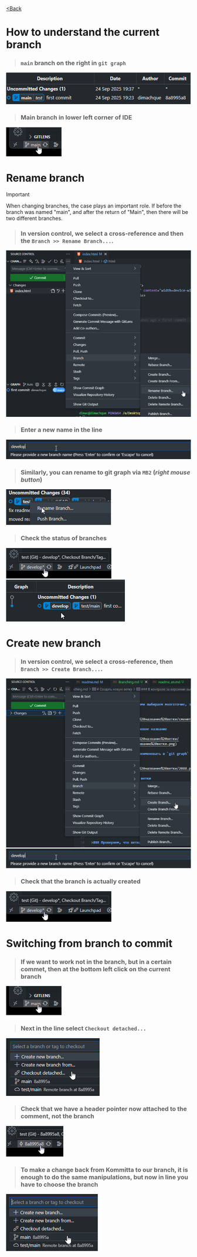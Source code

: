 [<Back](/readme_en.md)

# How to understand the current branch

>### `main` branch on the right in `git graph`

![](/assets/7.%20Сменить%20название%20ветки/main%20ветка%20до%20смены.png)

>### Main branch in lower left corner of IDE

![](/assets/7.%20Сменить%20название%20ветки/ветка%20main.png)

# Rename branch

> [!IMPORTANT]      
> When changing branches, the case plays an important role. If before the branch was named "main", and after the return of "Main", then there will be two different branches.

>### In version control, we select a cross-reference and then the `Branch >> Rename Branch...`.

![](/assets/7.%20Сменить%20название%20ветки/сменить%20название%20ветки.png)

>### Enter a new name in the line

![](/assets/7.%20Сменить%20название%20ветки/в%20строке%20меняем%20название%20ветки.png)

>### Similarly, you can rename to git graph via `MB2` (_right mouse button_)

![](/assets/7.%20Сменить%20название%20ветки/2088.png)

>### Check the status of branches

![](/assets/7.%20Сменить%20название%20ветки/новое%20название%20ветки.png)       
![](/assets/7.%20Сменить%20название%20ветки/новое%20название%20ветки%202.png)

# Create new branch

>### In version control, we select a cross-reference, then `Branch >> Create Branch...`.

![](/assets/7.%20Сменить%20название%20ветки/2089.png)       
![](/assets/7.%20Сменить%20название%20ветки/в%20строке%20меняем%20название%20ветки.png)

>### Check that the branch is actually created

![](/assets/7.%20Сменить%20название%20ветки/новое%20название%20ветки.png)

# Switching from branch to commit

>### If we want to work not in the branch, but in a certain commet, then at the bottom left click on the current branch

![](/assets/7.%20Сменить%20название%20ветки/ветка%20main.png)

>### Next in the line select `Checkout detached...`

![](/assets/7.%20Сменить%20название%20ветки/чекаут.png)

>### Check that we have a header pointer now attached to the comment, not the branch

![](/assets/7.%20Сменить%20название%20ветки/смена%20коммита%20на%20ветку.png)

>### To make a change back from Kommitta to our branch, it is enough to do the same manipulations, but now in line you have to choose the branch

![](/assets/7.%20Сменить%20название%20ветки/выбрать%20ветку.png)